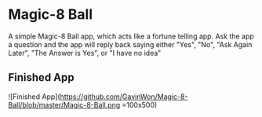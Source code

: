 

#  Magic-8 Ball

A simple Magic-8 Ball app, which acts like a fortune telling app. Ask the app a question and the app will reply back saying either "Yes", "No", "Ask Again Later", "The Answer is Yes", or "I have no idea"

## Finished App
![Finished App](https://github.com/GavinWon/Magic-8-Ball/blob/master/Magic-8-Ball.png =100x500)





